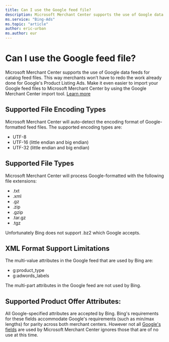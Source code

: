 ```yaml
---
title: Can I use the Google feed file?
description: Microsoft Merchant Center supports the use of Google data feeds for catalog feed files.
ms.service: "Bing-Ads"
ms.topic: "article"
author: eric-urban
ms.author: eur
---
```


# Can I use the Google feed file?

Microsoft Merchant Center supports the use of Google data feeds for catalog feed files. This way merchants won’t have to redo the work already done for Google's Product Listing Ads. Make it even easier to import your Google feed files to Microsoft Merchant Center by using the Google Merchant Center import tool. [Learn more](./hlp_BA_CONC_BMC_GMCImportIntro.md)

## Supported File Encoding Types

Microsoft Merchant Center will auto-detect the encoding format of Google-formatted feed files. The supported encoding types are:

- UTF-8
- UTF-16 (little endian and big endian)
- UTF-32 (little endian and big endian)

## Supported File Types

Microsoft Merchant Center will process Google-formatted with the following file extensions:

- .txt
- .xml
- .gz
- .zip
- .gzip
- .tar.gz
- .tgz

Unfortunately Bing does not support .bz2 which Google accepts.

## XML Format Support Limitations

The multi-value attributes in the Google feed that are used by Bing are:

- g:product_type
- g:adwords_labels

The multi-part attributes in the Google feed are not used by Bing.

## Supported Product Offer Attributes:

All Google-specified attributes are accepted by Bing. Bing's requirements for these fields accommodate Google's requirements (such as min/max lengths) for parity across both merchant centers. However not all [Google's fields](./hlp_BA_CONC_BMCGoogleAttributes.md) are used by Microsoft Merchant Center ignores those that are of no use at this time.


